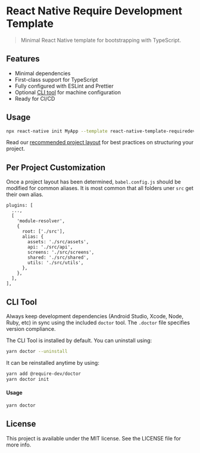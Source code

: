 # React Native Require Development Template

> Minimal React Native template for bootstrapping with TypeScript.

## Features
- Minimal dependencies
- First-class support for TypeScript
- Fully configured with ESLint and Prettier
- Optional [CLI tool]() for machine configuration
- Ready for CI/CD

## Usage
  
  ```Bash
  npx react-native init MyApp --template react-native-template-requiredev
  ```

  Read our [recommended project layout]() for best practices on structuring your project.

## Per Project Customization
Once a project layout has been determined, `babel.config.js` should be modified for common aliases. It is most common that all folders uner `src` get their own alias.

  ```JS
  plugins: [
    ...,
    [
      'module-resolver',
      {
        root: ['./src'],
        alias: {
          assets: './src/assets',
          api: './src/api',
          screens: './src/screens',
          shared: './src/shared',
          utils: './src/utils',
        },
      },
    ],
  ],
  ```

## CLI Tool
Always keep development dependencies (Android Studio, Xcode, Node, Ruby, etc) in sync using the included `doctor` tool. The `.doctor` file specifies version compliance.

The CLI Tool is installed by default. You can uninstall using:
```Bash
yarn doctor --uninstall
```

It can be reinstalled anytime by using:
```Bash
yarn add @require-dev/doctor
yarn doctor init
```

#### Usage
```Bash
yarn doctor
```

## License
This project is available under the MIT license. See the LICENSE file for more info.